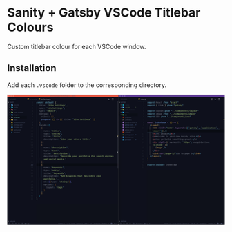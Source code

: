 # Sanity + Gatsby VSCode Titlebar Colours

Custom titlebar colour for each VSCode window.

## Installation
Add each `.vscode` folder to the corresponding directory.

![alt text](https://raw.githubusercontent.com/babyPrince/Sanity-Gatsby-VSCode-Titlebar-Colours/master/titlebars.jpg)